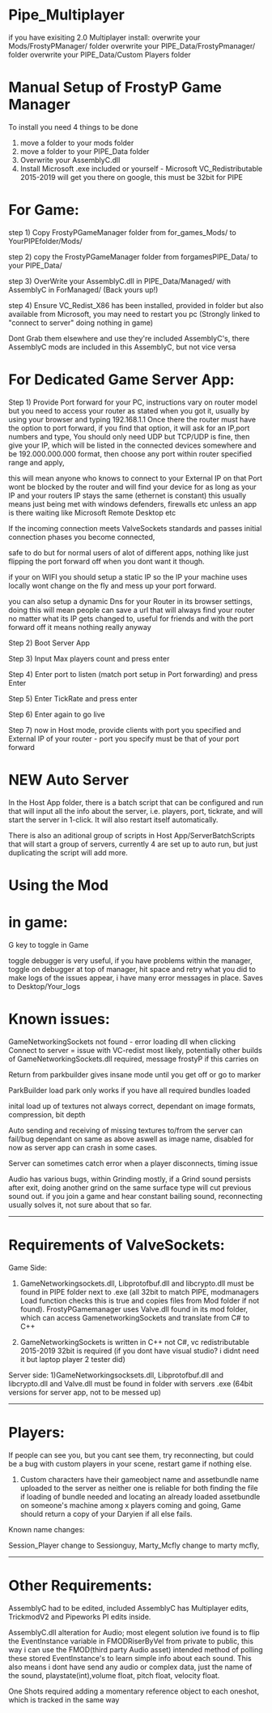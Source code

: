 # Pipe_Multiplayer
if you have exisiting 2.0 Multiplayer install:
overwrite your Mods/FrostyPManager/   folder
overwrite your PIPE_Data/FrostyPmanager/  folder
overwrite your PIPE_Data/Custom Players  folder




# Manual Setup of FrostyP Game Manager


To install you need 4 things to be done

1) move a folder to your mods folder
2) move a folder to your PIPE_Data folder
3) Overwrite your AssemblyC.dll
4) Install Microsoft .exe included or yourself - Microsoft VC_Redistributable 2015-2019 will get you there on google, this must be 32bit for PIPE






# For Game:

step 1) Copy FrostyPGameManager folder from for_games_Mods/  to   YourPIPEfolder/Mods/


step 2) copy the FrostyPGameManager folder from forgamesPIPE_Data/ to your PIPE_Data/ 


step 3) OverWrite your AssemblyC.dll in PIPE_Data/Managed/ with AssemblyC in ForManaged/   (Back yours up!)


step 4) Ensure VC_Redist_X86 has been installed, provided in folder but also available from Microsoft, you may need to restart you pc (Strongly linked to "connect to server" doing nothing in game)

 Dont Grab them elsewhere and use they're included AssemblyC's, there AssemblyC mods are included in this AssemblyC, but not vice versa







# For Dedicated Game Server App:





Step 1) Provide Port forward for your PC, instructions vary on router model but you need to access your router as stated when you got it, usually by using your browser and typing 192.168.1.1
Once there the router must have the option to port forward, if you find that option, it will ask for an IP,port numbers and type,
You should only need UDP but TCP/UDP is fine,
then give your IP, which will be listed in the connected devices somewhere and be 192.000.000.000 format,
then choose any port within router specified range and apply,

this will mean anyone who knows to connect to your External IP on that Port wont be blocked by the router and will find your device for as long as your IP and your routers IP stays the same (ethernet is constant)
this usually means just being met with windows defenders, firewalls etc unless an app is there waiting like Microsoft Remote Desktop etc

If the incoming connection meets ValveSockets standards and passes initial connection phases you become connected,

safe to do but for normal users of alot of different apps, nothing like just flipping the port forward off when you dont want it though.

if your on WIFI you should setup a static IP so the IP your machine uses locally wont change on the fly and mess up your port forward.

you can also setup a dynamic Dns for your Router in its browser settings, doing this will mean people can save a url that will always find your router no matter what its IP gets changed to, useful for friends and with
the port forward off it means nothing really anyway


Step 2) Boot Server App

Step 3) Input Max players count and press enter

Step 4) Enter port to listen (match port setup in Port forwarding) and press Enter

Step 5) Enter TickRate and press enter

Step 6) Enter again to go live

Step 7) now in Host mode, provide clients with port you specified and External IP of your router - port you specify must be that of your port forward

# NEW Auto Server
In the Host App folder, there is a batch script that can be configured and run that will input all the info about the server, i.e. players, port, tickrate, and will start the server in 1-click. It will also restart itself automatically.

There is also an aditional group of scripts in Host App/ServerBatchScripts that will start a group of servers, currently 4 are set up to auto run, but just duplicating the script will add more.

# Using the Mod

# in game:

G key to toggle in Game

toggle debugger is very useful, if you have problems within the manager, toggle on debugger at top of manager, hit space and retry what you did to make logs of the issues appear, i have many error messages in place.
Saves to Desktop/Your_logs





# Known issues:

GameNetworkingSockets not found - error loading dll when clicking Connect to server = issue with VC-redist most likely, 
potentially other builds of GameNetworkingSockets.dll required, message frostyP if this carries on


Return from parkbuilder gives insane mode until you get off or go to marker

ParkBuilder load park only works if you have all required bundles loaded

inital load up of textures not always correct, dependant on image formats, compression, bit depth

Auto sending and receiving of missing textures to/from the server can fail/bug dependant on same as above aswell as image name, disabled for now as server app can crash in some cases.

Server can sometimes catch error when a player disconnects, timing issue

Audio has various bugs, within Grinding mostly, if a Grind sound persists after exit, doing another grind on the same surface type will cut previous sound out.
if you join a game and hear constant bailing sound, reconnecting usually solves it, not sure about that so far.



----------------------------------------------------------------------------------------------------------------------------------------------------------------------------------------------




# Requirements of ValveSockets:

Game Side:
1) GameNetworkingsockets.dll, Libprotofbuf.dll and libcrypto.dll must be found in PIPE folder next to .exe (all 32bit to match PIPE, modmanagers Load function checks this 
is true and copies files from Mod folder if not found). FrostyPGamemanager uses Valve.dll found in its mod folder, which can access GamenetworkingSockets and translate from C# to C++

2) GameNetworkingSockets is written in C++ not C#, vc redistributable 2015-2019 32bit is required (if you dont have visual studio? i didnt need it but laptop player 2 tester did)


Server side:
1)GameNetworkingsocksets.dll, Libprotofbuf.dll and libcrypto.dll and Valve.dll must be found in folder with servers .exe (64bit versions for server app, not to be messed up)

------------------------------------------------------------------------------------------------------------------------------------------------------------------------------------------------

# Players:

If people can see you, but you cant see them, try reconnecting, but could be a bug with custom players in your scene, restart game if nothing else.


1) Custom characters have their gameobject name and assetbundle name uploaded to the server as neither one is reliable for both finding the file if loading of bundle needed and locating 
an already loaded assetbundle on someone's machine among x players coming and going, Game should return a copy of your Daryien if all else fails.

Known name changes:

Session_Player change to Sessionguy,
Marty_Mcfly change to marty mcfly,






-----------------------------------------------------------------------------------------------------------------------------------------------------------------------------------------------------

# Other Requirements:

AssemblyC had to be edited, included AssemblyC has Multiplayer edits, TrickmodV2 and Pipeworks PI edits inside.


AssemblyC.dll alteration for Audio; most elegent solution ive found is to flip the EventInstance variable in FMODRiserByVel from private to public, this way i can use the FMOD(third party Audio asset) 
intended method of polling these stored EventInstance's to learn simple info about each sound. This also means i dont have send any audio or complex data, just the name of the sound, playstate(int),volume float, pitch float, velocity float.

One Shots required adding a momentary reference object to each oneshot, which is tracked in the same way
